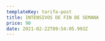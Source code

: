 ```yaml
---
templateKey: tarifa-post
title: INTENSIVOS DE FIN DE SEMANA
price: 90
date: 2021-02-22T09:54:05.993Z
---
```

